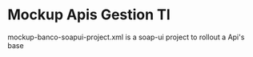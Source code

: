 # Mockup Apis Gestion TI

mockup-banco-soapui-project.xml is a soap-ui project to rollout a Api's base
